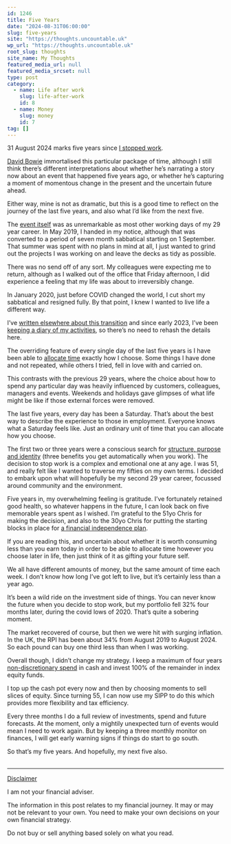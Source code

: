 ```yaml
---
id: 1246
title: Five Years
date: "2024-08-31T06:00:00"
slug: five-years
site: "https://thoughts.uncountable.uk"
wp_url: "https://thoughts.uncountable.uk"
root_slug: thoughts
site_name: My Thoughts
featured_media_url: null
featured_media_srcset: null
type: post
category:
  - name: Life after work
    slug: life-after-work
    id: 8
  - name: Money
    slug: money
    id: 7
tag: []
---
```



<p>31 August 2024 marks five years since <a href="https://thoughts.uncountable.uk/stopping-work/" data-type="post" data-id="575">I stopped work</a>.</p>



<p><a href="https://www.youtube.com/watch?v=8gPSGrpIlkc">David Bowie</a> immortalised this particular package of time, although I still think there&#8217;s different interpretations about whether he&#8217;s narrating a story now about an event that happened five years ago, or whether he&#8217;s capturing a moment of momentous change in the present and the uncertain future ahead.</p>



<p>Either way, mine is not as dramatic, but this is a good time to reflect on the journey of the last five years, and also what I&#8217;d like from the next five.</p>



<p>The <a href="https://diary.uncountable.uk/2019/08/last-day-of-work/">event itself</a> was as unremarkable as most other working days of my 29 year career. In May 2019, I handed in my notice, although that was converted to a period of seven month sabbatical starting on 1 September. That summer was spent with no plans in mind at all, I just wanted to grind out the projects I was working on and leave the decks as tidy as possible.</p>



<p>There was no send off of any sort.  My colleagues were expecting me to return, although as I walked out of the office that Friday afternoon, I did experience a feeling that my life was about to irreversibly change.  </p>



<p>In January 2020, just before COVID changed the world, I cut short my sabbatical and resigned fully.  By that point, I knew I wanted to live life a different way.</p>



<p>I&#8217;ve <a href="https://thoughts.uncountable.uk/thoughts-on/life-after-work/">written elsewhere about this transition</a> and since early 2023, I&#8217;ve been <a href="https://diary.uncountable.uk">keeping a diary of my activities</a>, so there&#8217;s no need to rehash the details here.</p>



<p>The overriding feature of every single day of the last five years is I have been able to <a href="https://thoughts.uncountable.uk/allocating-time/" data-type="post" data-id="568">allocate time</a> exactly how I choose.  Some things I have done and not repeated, while others I tried, fell in love with and carried on.</p>



<p>This contrasts with the previous 29 years, where the choice about how to spend any particular day was heavily influenced by customers, colleagues, managers and events.  Weekends and holidays gave glimpses of what life might be like if those external forces were removed.</p>



<p>The last five years, every day has been a Saturday.  That&#8217;s about the best way to describe the experience to those in employment.  Everyone knows what a Saturday feels like.  Just an ordinary unit of time that you can allocate how you choose. </p>



<p>The first two or three years were a conscious search for <a href="https://thoughts.uncountable.uk/replacing-work-benefits/" data-type="post" data-id="413">structure, purpose and identity</a> (three benefits you get automatically when you work). The decision to stop work is a complex and emotional one at any age. I was 51, and really felt like I wanted to traverse my fifties on my own terms. I decided to embark upon what will hopefully be my second 29 year career, focussed around community and the environment.</p>



<p>Five years in, my overwhelming feeling is gratitude. I&#8217;ve fortunately retained good health, so whatever happens in the future, I can look back on five memorable years spent as I wished. I&#8217;m grateful to the 51yo Chris for making the decision, and also to the 30yo Chris for putting the starting blocks in place for <a href="https://thoughts.uncountable.uk/a-60-year-strategy/" data-type="post" data-id="445">a financial independence plan</a>.</p>



<p>If you are reading this, and uncertain about whether it is worth consuming less than you earn today in order to be able to allocate time however you choose later in life, then just think of it as gifting your future self.</p>



<p>We all have different amounts of money, but the same amount of time each week.  I don&#8217;t know how long I&#8217;ve got left to live, but it&#8217;s certainly less than a year ago.</p>



<p>It&#8217;s been a wild ride on the investment side of things.  You can never know the future when you decide to stop work, but my portfolio fell 32% four months later, during the covid lows of 2020.  That&#8217;s quite a sobering moment.  </p>



<p>The market recovered of course, but then we were hit with surging inflation. In the UK, the RPI has been about 34% from August 2019 to August 2024. So each pound can buy one third less than when I was working.</p>



<p>Overall though, I didn&#8217;t change my strategy. I keep a maximum of four years <a href="https://thoughts.uncountable.uk/discretionary-vs-non-discretionary-spend/" data-type="post" data-id="512">non-discretionary spend</a> in cash and invest 100% of the remainder in index equity funds.</p>



<p>I top up the cash pot every now and then by choosing moments to sell slices of equity.  Since turning 55, I can now use my SIPP to do this which provides more flexibility and tax efficiency.</p>



<p>Every three months I do a full review of investments, spend and future forecasts. At the moment, only a mightily unexpected turn of events would mean I need to work again. But by keeping a three monthly monitor on finances, I will get early warning signs if things do start to go south.</p>



<p>So that&#8217;s my five years.  And hopefully, my next five also.  </p>
<br /><!-- wp:group {"layout":{"type":"constrained"}} -->
<div class="wp-block-group"><!-- wp:separator {"style":{"spacing":{"margin":{"top":"var:preset|spacing|40","bottom":"0"}}}} -->
<hr class="wp-block-separator has-alpha-channel-opacity" style="margin-top:var(--wp--preset--spacing--40);margin-bottom:0"/>
<!-- /wp:separator -->

<!-- wp:paragraph {"style":{"typography":{"textDecoration":"underline"}}} -->
<p style="text-decoration:underline">Disclaimer</p>
<!-- /wp:paragraph -->

<!-- wp:paragraph -->
<p>I am not your financial adviser.   </p>
<!-- /wp:paragraph -->

<!-- wp:paragraph -->
<p>The information in this post relates to my financial journey.  It may or may not be relevant to your own.  You need to make your own decisions on your own financial strategy.</p>
<!-- /wp:paragraph -->

<!-- wp:paragraph -->
<p>Do not buy or sell anything based solely on what you read.</p>
<!-- /wp:paragraph --></div>
<!-- /wp:group -->